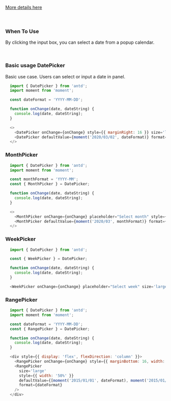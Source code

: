 <a href="https://ant.design/components/date-picker/" title="More details about Ant date-picker">More details here</a>
<br />
<br />
<br />
<h3>When To Use</h3>
<p>By clicking the input box, you can select a date from a popup calendar.</p>
<br />
<h3>Basic usage DatePicker</h3>
<p>Basic use case. Users can select or input a date in panel.</p>

```js
  import { DatePicker } from 'antd';
  import moment from 'moment';

  const dateFormat = 'YYYY-MM-DD';

  function onChange(date, dateString) {
    console.log(date, dateString);
  }

  <>
    <DatePicker onChange={onChange} style={{ marginRight: 16 }} size='large' />
    <DatePicker defaultValue={moment('2020/03/02', dateFormat)} format={dateFormat} size='large' />
  </>
```

<h3>MonthPicker</h3>

```js
  import { DatePicker } from 'antd';
  import moment from 'moment';

  const monthFormat = 'YYYY-MM';
  const { MonthPicker } = DatePicker;

  function onChange(date, dateString) {
    console.log(date, dateString);
  }

  <>
    <MonthPicker onChange={onChange} placeholder="Select month" style={{ marginRight: 16 }} size='large' />
    <MonthPicker defaultValue={moment('2020/03', monthFormat)} format={monthFormat} size='large' />
  </>
```

<h3>WeekPicker</h3>

```js
  import { DatePicker } from 'antd';

  const { WeekPicker } = DatePicker;

  function onChange(date, dateString) {
    console.log(date, dateString);
  }

  <WeekPicker onChange={onChange} placeholder="Select week" size='large' />
```

<h3>RangePicker</h3>

```js
  import { DatePicker } from 'antd';
  import moment from 'moment';

  const dateFormat = 'YYYY-MM-DD';
  const { RangePicker } = DatePicker;

  function onChange(date, dateString) {
    console.log(date, dateString);
  }

  <div style={{ display: 'flex', flexDirection: 'column' }}>
    <RangePicker onChange={onChange} style={{ marginBottom: 16, width: '50%' }} size='large' />
    <RangePicker
      size='large'
      style={{ width: '50%' }}
      defaultValue={[moment('2015/01/01', dateFormat), moment('2015/01/01', dateFormat)]}
      format={dateFormat}
    />
  </div>
```
